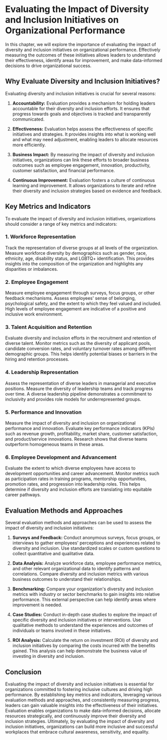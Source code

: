 Evaluating the Impact of Diversity and Inclusion Initiatives on Organizational Performance
=====================================================================================================

In this chapter, we will explore the importance of evaluating the impact of diversity and inclusion initiatives on organizational performance. Effectively measuring the outcomes of these initiatives allows leaders to understand their effectiveness, identify areas for improvement, and make data-informed decisions to drive organizational success.

Why Evaluate Diversity and Inclusion Initiatives?
-------------------------------------------------

Evaluating diversity and inclusion initiatives is crucial for several reasons:

1. **Accountability:** Evaluation provides a mechanism for holding leaders accountable for their diversity and inclusion efforts. It ensures that progress towards goals and objectives is tracked and transparently communicated.

2. **Effectiveness:** Evaluation helps assess the effectiveness of specific initiatives and strategies. It provides insights into what is working well and what may need adjustment, enabling leaders to allocate resources more efficiently.

3. **Business Impact:** By measuring the impact of diversity and inclusion initiatives, organizations can link these efforts to broader business outcomes such as employee engagement, innovation, productivity, customer satisfaction, and financial performance.

4. **Continuous Improvement:** Evaluation fosters a culture of continuous learning and improvement. It allows organizations to iterate and refine their diversity and inclusion strategies based on evidence and feedback.

Key Metrics and Indicators
--------------------------

To evaluate the impact of diversity and inclusion initiatives, organizations should consider a range of key metrics and indicators:

### 1. Workforce Representation

Track the representation of diverse groups at all levels of the organization. Measure workforce diversity by demographics such as gender, race, ethnicity, age, disability status, and LGBTQ+ identification. This provides insights into the composition of the organization and highlights any disparities or imbalances.

### 2. Employee Engagement

Measure employee engagement through surveys, focus groups, or other feedback mechanisms. Assess employees' sense of belonging, psychological safety, and the extent to which they feel valued and included. High levels of employee engagement are indicative of a positive and inclusive work environment.

### 3. Talent Acquisition and Retention

Evaluate diversity and inclusion efforts in the recruitment and retention of diverse talent. Monitor metrics such as the diversity of applicant pools, candidate conversion rates, and voluntary turnover rates among different demographic groups. This helps identify potential biases or barriers in the hiring and retention processes.

### 4. Leadership Representation

Assess the representation of diverse leaders in managerial and executive positions. Measure the diversity of leadership teams and track progress over time. A diverse leadership pipeline demonstrates a commitment to inclusivity and provides role models for underrepresented groups.

### 5. Performance and Innovation

Measure the impact of diversity and inclusion on organizational performance and innovation. Evaluate key performance indicators (KPIs) such as revenue growth, profitability, market share, customer satisfaction, and product/service innovations. Research shows that diverse teams outperform homogeneous teams in these areas.

### 6. Employee Development and Advancement

Evaluate the extent to which diverse employees have access to development opportunities and career advancement. Monitor metrics such as participation rates in training programs, mentorship opportunities, promotion rates, and progression into leadership roles. This helps determine if diversity and inclusion efforts are translating into equitable career pathways.

Evaluation Methods and Approaches
---------------------------------

Several evaluation methods and approaches can be used to assess the impact of diversity and inclusion initiatives:

1. **Surveys and Feedback:** Conduct anonymous surveys, focus groups, or interviews to gather employees' perceptions and experiences related to diversity and inclusion. Use standardized scales or custom questions to collect quantitative and qualitative data.

2. **Data Analysis:** Analyze workforce data, employee performance metrics, and other relevant organizational data to identify patterns and correlations. Compare diversity and inclusion metrics with various business outcomes to understand their relationships.

3. **Benchmarking:** Compare your organization's diversity and inclusion metrics with industry or sector benchmarks to gain insights into relative performance. This external perspective can help identify areas where improvement is needed.

4. **Case Studies:** Conduct in-depth case studies to explore the impact of specific diversity and inclusion initiatives or interventions. Use qualitative methods to understand the experiences and outcomes of individuals or teams involved in these initiatives.

5. **ROI Analysis:** Calculate the return on investment (ROI) of diversity and inclusion initiatives by comparing the costs incurred with the benefits gained. This analysis can help demonstrate the business value of investing in diversity and inclusion.

Conclusion
----------

Evaluating the impact of diversity and inclusion initiatives is essential for organizations committed to fostering inclusive cultures and driving high performance. By establishing key metrics and indicators, leveraging various evaluation methods and approaches, and consistently measuring progress, leaders can gain valuable insights into the effectiveness of their initiatives. Evaluation enables organizations to make data-informed decisions, allocate resources strategically, and continuously improve their diversity and inclusion strategies. Ultimately, by evaluating the impact of diversity and inclusion initiatives, organizations can build more inclusive and successful workplaces that embrace cultural awareness, sensitivity, and equality.
